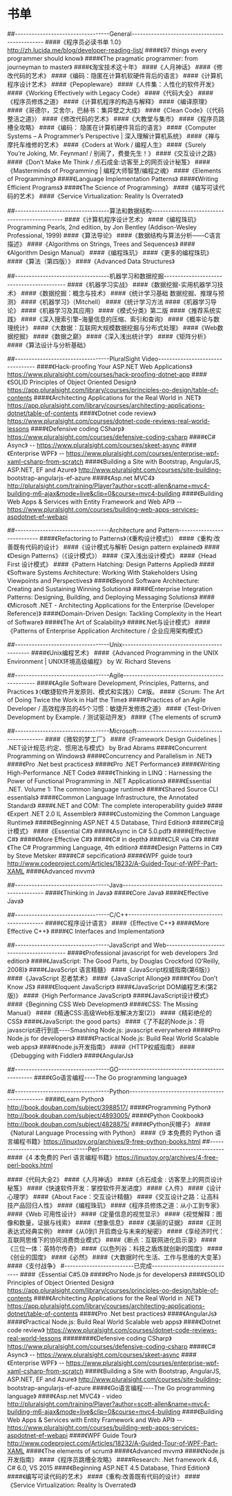 # 书单
##----------------------------------General----------------------------------------------
####《程序员必读书单 1.0》http://zh.lucida.me/blog/developer-reading-list/
####《97 things every programmer should know》
####《The pragmatic programmer: from journeyman to master》
####《淘宝技术这十年》
####《人月神话》
####《修改代码的艺术》
####《编码：隐匿在计算机软硬件背后的语言》
####《计算机程序设计艺术》
####《Pepopleware》
####《人件集：人性化的软件开发》
####《Working Effectively with Legacy Code》
####《代码大全》
####《程序员修炼之道》
####《计算机程序的构造与解释》
####《编译原理》
####《哥德尔，艾舍尔，巴赫书：集异壁之大成》
####《Clean Code》（《代码整洁之道》）
####《修改代码的艺术》
####《大教堂与集市》
####《程序员跳槽全攻略》
####《编码： 隐匿在计算机硬件背后的语言》
####《Computer Systems – A Programmer’s Perspective | 深入理解计算机系统》
####《禅与摩托车维修的艺术》
####《Coders at Work / 编程人生》
####《Surely You’re Joking, Mr. Feynman! / 别闹了，费曼先生！》
####《交互设计之路》
####《Don’t Make Me Think / 点石成金:访客至上的网页设计秘笈》
####《Masterminds of Programming | 编程大师智慧/编程之魂》
####《Elements of Programming》
####《Language Implementation Patterns》
####《Writing Efficient Programs》
####《The Science of Programming》
####《编写可读代码的艺术》
####《Service Virtualization: Reality Is Overrated》


##----------------------------------算法和数据结构----------------------------------------------
####《计算机程序设计艺术》
####《编程珠玑》Programming Pearls, 2nd edition, by Jon Bentley (Addison-Wesley Professional, 1999)
####《算法导论》
####《数据结构与算法分析——C语言描述》
####《Algorithms on Strings, Trees and Sequences》
####《Algorithm Design Manual》
####《编程珠玑》
####《更多的编程珠玑》
####《算法（第四版）》
####《Advanced Data Structures》


##----------------------------------机器学习和数据挖掘------------------------------------------
####《机器学习实战》
####《数据挖掘-实用机器学习技术》
####《数据挖掘：概念与技术》
####《统计学习基础 数据挖掘、推理与预测》
####《机器学习》（Mitchell）
####《统计学习方法
####《机器学习导论》
####《机器学习及其应用》
####《模式分类》第二版
####《推荐系统实践》
####《深入搜索引擎–海量信息的压缩、索引和查询》
####《概率论与数理统计》
####《大数据：互联网大规模数据挖掘与分布式处理》
####《Web数据挖掘》
####《数据之巅》
####《深入浅出统计学》
####《矩阵分析》
####《算法设计与分析基础》

##----------------------------------PluralSight Video---------------------------------
####《Hack-proofing Your ASP.NET Web Applications》https://www.pluralsight.com/courses/hack-proofing-dotnet-app
####《SOLID Principles of Object Oriented Design》 https://app.pluralsight.com/library/courses/principles-oo-design/table-of-contents
####《Architecting Applications for the Real World in .NET》 https://app.pluralsight.com/library/courses/architecting-applications-dotnet/table-of-contents
####《Dotnet code review》 https://www.pluralsight.com/courses/dotnet-code-reviews-real-world-lessons
####《Defensive coding CSharp》 https://www.pluralsight.com/courses/defensive-coding-csharp
####《C# Async》 -- https://www.pluralsight.com/courses/skeet-async
####《Enterprise WPF》 -- https://www.pluralsight.com/courses/enterprise-wpf-xaml-csharp-from-scratch
####《Building a Site with Bootstrap, AngularJS, ASP.NET, EF and Azure》 http://www.pluralsight.com/courses/site-building- bootstrap-angularjs-ef-azure
####《Asp.net MVC4》 http://pluralsight.com/training/Player?author=scott-allen&name=mvc4-building-m6-ajax&mode=live&clip=0&course=mvc4-building
####《Building Web Apps & Services with Entity Framework and Web API》 -- https://www.pluralsight.com/courses/building-web-apps-services-aspdotnet-ef-webapi


##----------------------------------Architecture and Pattern---------------------------
####《Refactoring to Patterns》（《重构设计模式》）
####《重构:改善既有代码的设计》
####《设计模式与解析 Design pattern explained》
####《Design Patterns》（《设计模式》）
####《深入浅出设计模式》
####《Head First 设计模式》
####《Pattern Hatching: Design Patterns Applied》
####《Software Systems Architecture: Working With Stakeholders Using Viewpoints and Perspectives》
####《Beyond Software Architecture: Creating and Sustaining Winning Solutions》
####《Enterprise Integration Patterns: Designing, Building, and Deploying Messaging Solutions》
####《Microsoft .NET - Architecting Applications for the Enterprise (Developer Reference)》
####《Domain-Driven Design: Tackling Complexity in the Heart of Software》
####《The Art of Scalability》
####《.Net与设计模式》
####《Patterns of Enterprise Application Architecture / 企业应用架构模式》

##----------------------------------Unix--------------------------------------------
####《Unix编程艺术》
####《Advanced Programming in the UNIX Environment | UNIX环境高级编程》 by W. Richard Stevens


##----------------------------------Agile----------------------------------------------
####《Agile Software Development, Principles, Patterns, and Practices 》（《敏捷软件开发原则、模式和实践》）C#版。
####《Scrum: The Art of Doing Twice the Work in Half the Time》
####《Practices of an Agile Developer / 高效程序员的45个习惯：敏捷开发修炼之道》
####《Test-Driven Development by Example. / 测试驱动开发》
####《The elements of scrum》

##----------------------------------Microsoft--------------------------------------------
####《微软的梦工厂》
####《Framework Design Guidelines | .NET设计规范:约定、惯用法与模式》 by Brad Abrams
####《Concurrent Programming on Windows》
####《Concurrency and Parallelism in .NET》
####《Pro .Net best practices》
####《Pro .NET Performance》
####《Writing High-Performance .NET Code》
####《Thinking in LINQ：Harnessing the Power of Functional Programming in .NET Applications》
####《Essential .NET. Volume 1: The common language runtime》
####《Shared Source CLI essentials》
####《Common Language Infrastructure, the Annotated Standard》
####《.NET and COM: The complete interoperability guide》
####《Expert .NET 2.0 IL Assembler》
####《Customizing the Common Language Runtime》
####《Beginning ASP.NET 4.5 Database, Third Edition》
####《C#设计模式》
####《Essential C#》
####《Async in C# 5.0.pdf》
####《Effective C#》
####《More Effective C#》
####《C# in depth》
####《CLR via C#》
####《The C# Programming Language, 4th edition》
####《Design Patterns in C#》 by Steve Metsker
####《C# sepcification》
####《WPF guide tour》http://www.codeproject.com/Articles/18232/A-Guided-Tour-of-WPF-Part-XAML
####《Advanced mvvm》


##----------------------------------Java-------------------------------------------------
####《Thinking in Java》
####《Core Java》
####《Effective Java》


##----------------------------------C/C++-----------------------------------------------
####《C程序设计语言》
####《Effective C++》
####《More Effective C++》
####《C Interfaces and Implementation》



##----------------------------------JavaScript and Web------------------------------------------
####《Professional javascript for web developers 3rd edition》
####《JavaScript: The Good Parts, by Douglas Crockford (O’Reilly, 2008)》
####《JavaScript 语言精髓》
####《JavaScript权威指南(第6版)》
####《JavaScript 忍者禁术》
####《JavaScript Allongé》
####《You Don’t Know JS》
####《Eloquent JavaScript》
####《JavaScript DOM编程艺术(第2版)》
####《High Performance JavaScript》
####《JavaScript设计模式》
####《Beginning CSS Web Development》
####《CSS: The Missing Manual》
####《精通CSS:高级Web标准解决方案(2)》
####《精彩绝伦的CSS》
####《JavaScript: the good parts》
####《了不起的Node.js：将javascript进行到底----Smashing Node.js: javascript everywhere》
####《Pro Node.js for developers》
####《Practical Node.js: Build Real World Scalable web apps》
####《node.js开发指南》
####《HTTP权威指南》
####《Debugging with Fiddler》
####《AngularJs》

##----------------------------------GO-----------------------------------------------
####《Go语言编程----The Go programming language》


##----------------------------------Python-----------------------------------------------
####《Learn Python》http://book.douban.com/subject/3988517/
####《Programming Python》http://book.douban.com/subject/4893005/
####《Python Cookbook》http://book.douban.com/subject/4828875/
####《Python灰帽子》
####《Natural Language Processing with Python》
####《9 本免费的 Python 语言编程书籍》https://linuxtoy.org/archives/9-free-python-books.html
##----------------------------------Perl---------------------------------------------
####《4 本免费的 Perl 语言编程书籍》https://linuxtoy.org/archives/4-free-perl-books.html



####《代码大全2》
####《人月神话》
####《点石成金 : 访客至上的网页设计秘笈》
####《快速软件开发：掌控软件开发进度》
####《人件》
####《设计心理学》
####《About Face：交互设计精髓》
####《交互设计之路：让高科技产品回归人性》
####《编程珠玑》
####《程序员修炼之道：从小工到专家》
####《Web 可用性设计》
####《定量信息的视觉显示》
####《视觉解释：图像和数量，证据与线索》
####《想象信息》
####《美丽的证据》
####《正则表达式经典实例》
####《从0到1 开启商业与未来的秘密》
####《享经济时代：互联网思维下的协同消费商业模式》
####《断点：互联网进化启示录》
####《三位一体：英特尔传奇》
####《以色列谷：科技之盾炼就创新的国度》
####《创业的国度》
####《必然》
####《大数据时代:生活、工作与思维的大变革》
####《支付战争》
#-------------------------已完成------------------------------
####《Essential C#5.0》
####《Pro Node.js for developers》
####《SOLID Principles of Object Oriented Design》 https://app.pluralsight.com/library/courses/principles-oo-design/table-of-contents
####《Architecting Applications for the Real World in .NET》 https://app.pluralsight.com/library/courses/architecting-applications-dotnet/table-of-contents
####《Pro .Net best practices》
####《AngularJs》
####《Practical Node.js: Build Real World Scalable web apps》
####《Dotnet code review》 https://www.pluralsight.com/courses/dotnet-code-reviews-real-world-lessons
########《Defensive coding CSharp》 https://www.pluralsight.com/courses/defensive-coding-csharp
####《C# Async》 -- https://www.pluralsight.com/courses/skeet-async
####《Enterprise WPF》 -- https://www.pluralsight.com/courses/enterprise-wpf-xaml-csharp-from-scratch
####《Building a Site with Bootstrap, AngularJS, ASP.NET, EF and Azure》 http://www.pluralsight.com/courses/site-building- bootstrap-angularjs-ef-azure
####《Go语言编程----The Go programming language》
####《Asp.net MVC4》 - video http://pluralsight.com/training/Player?author=scott-allen&name=mvc4-building-m6-ajax&mode=live&clip=0&course=mvc4-building
####《Building Web Apps & Services with Entity Framework and Web API》 -- https://www.pluralsight.com/courses/building-web-apps-services-aspdotnet-ef-webapi
####《WPF Guide Tour》http://www.codeproject.com/Articles/18232/A-Guided-Tour-of-WPF-Part-XAML
####《The elements of scrum》
####《Advanced mvvm》
####《Node.js开发指南》
####《程序员跳槽全攻略》
####Research: .Net framework 4.6, C# 6.0, VS 2015
####《Beginning ASP.NET 4.5 Database, Third Edition》
####《编写可读代码的艺术》
####《重构:改善既有代码的设计》
####《Service Virtualization: Reality Is Overrated》